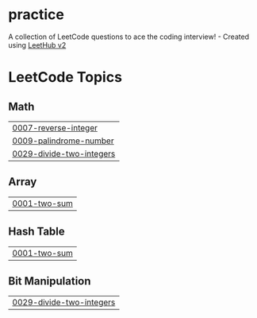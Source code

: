 # practice
A collection of LeetCode questions to ace the coding interview! - Created using [LeetHub v2](https://github.com/arunbhardwaj/LeetHub-2.0)

<!---LeetCode Topics Start-->
# LeetCode Topics
## Math
|  |
| ------- |
| [0007-reverse-integer](https://github.com/sowmiya5-V/practice/tree/master/0007-reverse-integer) |
| [0009-palindrome-number](https://github.com/sowmiya5-V/practice/tree/master/0009-palindrome-number) |
| [0029-divide-two-integers](https://github.com/sowmiya5-V/practice/tree/master/0029-divide-two-integers) |
## Array
|  |
| ------- |
| [0001-two-sum](https://github.com/sowmiya5-V/practice/tree/master/0001-two-sum) |
## Hash Table
|  |
| ------- |
| [0001-two-sum](https://github.com/sowmiya5-V/practice/tree/master/0001-two-sum) |
## Bit Manipulation
|  |
| ------- |
| [0029-divide-two-integers](https://github.com/sowmiya5-V/practice/tree/master/0029-divide-two-integers) |
<!---LeetCode Topics End-->